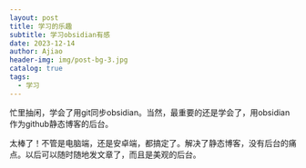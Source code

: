 ```yaml
---
layout: post
title: 学习的乐趣
subtitle: 学习obsidian有感
date: 2023-12-14
author: Ajiao
header-img: img/post-bg-3.jpg
catalog: true
tags:
  - 学习
---
```

忙里抽闲，学会了用git同步obsidian。当然，最重要的还是学会了，用obsidian作为github静态博客的后台。

太棒了！不管是电脑端，还是安卓端，都搞定了。解决了静态博客，没有后台的痛点。以后可以随时随地发文章了，而且是美观的后台。